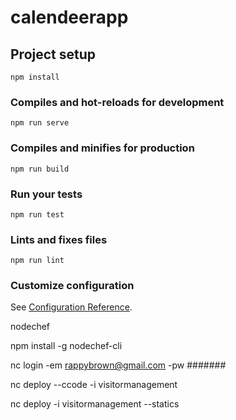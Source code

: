 # calendeerapp

## Project setup
```
npm install
```

### Compiles and hot-reloads for development
```
npm run serve
```

### Compiles and minifies for production
```
npm run build
```

### Run your tests
```
npm run test
```

### Lints and fixes files
```
npm run lint
```

### Customize configuration
See [Configuration Reference](https://cli.vuejs.org/config/).

nodechef

npm install -g nodechef-cli

nc login -em rappybrown@gmail.com -pw #######

nc deploy --ccode -i visitormanagement

nc deploy -i visitormanagement --statics
